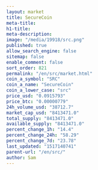 ```yaml
---
layout: market
title: SecureCoin
meta-title: 
h1-title: 
meta-description: 
image: "/media/19918/src.png"
published: true
allow_search_engine: false
sitemap: false
enable_comment: false
sort_order: 821
permalink: "/en/src/market.html"
coin_a_symbol: "SRC"
coin_a_name: "SecureCoin"
coin_a_lower_case: "src"
price_usd: "0.0915793"
price_btc: "0.00000779"
24h_volume_usd: "38712.7"
market_cap_usd: "8413471.0"
total_supply: "8413471.0"
available_supply: "8413471.0"
percent_change_1h: "14.4"
percent_change_24h: "58.29"
percent_change_7d: "23.78"
last_updated: "1517140741"
parent-url: "/en/src/"
author: Sam
---
```


